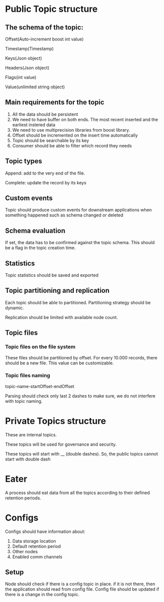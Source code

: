 # Public Topic structure

## The schema of the topic:

Offset(Auto-increment boost int value)

Timestamp(Timestamp)

Keys(Json object)

Headers(Json object)

Flags(int value)

Value(unlimited string object)

## Main requirements for the topic
1. All the data should be persistent
2. We need to have buffer on both ends. The most recent inserted and the earliest instered data
3. We need to use multiprecision libraries from boost library.
4. Offset should be incremented on the insert time automatically
5. Topic should be searchable by its key
6. Consumer should be able to filter which record they needs


## Topic types
Append: add to the very end of the file.

Complete: update the record by its keys

## Custom events
Topic should produce custom events for downstream applications when something happened such as schema changed or deleted

## Schema evaluation 
If set, the data has to be confirmed against the topic schema. This should be a flag in the topic creation time.

## Statistics
Topic statistics should be saved and exported

## Topic partitioning and replication
Each topic should be able to partitioned. Partitioning strategy should be dynamic.

Replication should be limited with available node count.


## Topic files 

### Topic files on the file system
These files should be partitioned by offset. For every 10.000 records, there should be a new file.
This value can be customizable.

### Topic files naming
topic-name-startOffset-endOffset

Parsing should check only last 2 dashes to make sure, we do not interfere with topic naming.

# Private Topics structure

These are internal topics. 

These topics will be used for governance and security.

These topics will start with __ (double dashes). So, the public topics cannot start with double dash

# Eater
A process should eat data from all the topics according to their defined retention periods.

# Configs

Configs should have information about:
1. Data storage location
2. Default retention period
3. Other nodes
4. Enabled comm channels

## Setup

Node should check if there is a config topic in place. if it is not there, then the application should read from config file.
Config file should be updated if there is a change in the config topic.